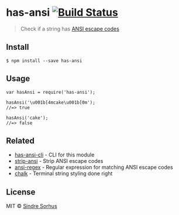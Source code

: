 <h1 id="has-ansi-%21build-status">has-ansi <a href="https://travis-ci.org/sindresorhus/has-ansi"><img src="https://travis-ci.org/sindresorhus/has-ansi.svg?branch=master" alt="Build Status" /></a></h1>

<blockquote>
  <p>Check if a string has <a href="http://en.wikipedia.org/wiki/ANSI_escape_code">ANSI escape codes</a></p>
</blockquote>

<h2 id="install">Install</h2>

<pre><code>$ npm install --save has-ansi
</code></pre>

<h2 id="usage">Usage</h2>

<pre><code class="js">var hasAnsi = require('has-ansi');

hasAnsi('\u001b[4mcake\u001b[0m');
//=&gt; true

hasAnsi('cake');
//=&gt; false
</code></pre>

<h2 id="related">Related</h2>

<ul>
<li><a href="https://github.com/sindresorhus/has-ansi-cli">has-ansi-cli</a> - CLI for this module</li>
<li><a href="https://github.com/sindresorhus/strip-ansi">strip-ansi</a> - Strip ANSI escape codes</li>
<li><a href="https://github.com/sindresorhus/ansi-regex">ansi-regex</a> - Regular expression for matching ANSI escape codes</li>
<li><a href="https://github.com/sindresorhus/chalk">chalk</a> - Terminal string styling done right</li>
</ul>

<h2 id="license">License</h2>

<p>MIT © <a href="http://sindresorhus.com">Sindre Sorhus</a></p>
